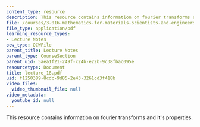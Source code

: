 ```yaml
---
content_type: resource
description: This resource contains information on fourier transforms and it's properties.
file: /courses/3-016-mathematics-for-materials-scientists-and-engineers-fall-2005/f12503898cdc9d852e433261cd3f418b_lecture_18.pdf
file_type: application/pdf
learning_resource_types:
- Lecture Notes
ocw_type: OCWFile
parent_title: Lecture Notes
parent_type: CourseSection
parent_uid: 5aea1f21-249f-c24b-e22b-9c38fbac095e
resourcetype: Document
title: lecture_18.pdf
uid: f1250389-8cdc-9d85-2e43-3261cd3f418b
video_files:
  video_thumbnail_file: null
video_metadata:
  youtube_id: null
---
```

This resource contains information on fourier transforms and it's properties.